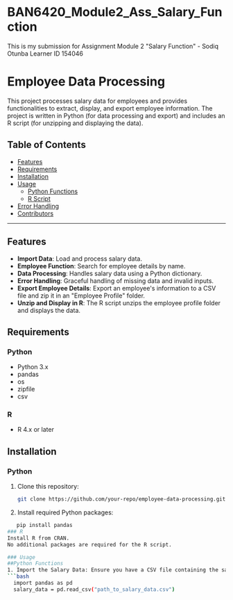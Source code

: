 # BAN6420_Module2_Ass_Salary_Function
This is my submission for Assignment Module 2 "Salary Function" - Sodiq Otunba Learner ID 154046

# Employee Data Processing

This project processes salary data for employees and provides functionalities to extract, display, and export employee information. The project is written in Python (for data processing and export) and includes an R script (for unzipping and displaying the data).

## Table of Contents

- [Features](#features)
- [Requirements](#requirements)
- [Installation](#installation)
- [Usage](#usage)
  - [Python Functions](#python-functions)
  - [R Script](#r-script)
- [Error Handling](#error-handling)
- [Contributors](#contributors)

---

## Features

- **Import Data**: Load and process salary data.
- **Employee Function**: Search for employee details by name.
- **Data Processing**: Handles salary data using a Python dictionary.
- **Error Handling**: Graceful handling of missing data and invalid inputs.
- **Export Employee Details**: Export an employee's information to a CSV file and zip it in an "Employee Profile" folder.
- **Unzip and Display in R**: The R script unzips the employee profile folder and displays the data.

## Requirements

### Python

- Python 3.x
- pandas
- os
- zipfile
- csv

### R

- R 4.x or later

## Installation

### Python

1. Clone this repository:
   ```bash
   git clone https://github.com/your-repo/employee-data-processing.git
2. Install required Python packages:
```bash
   pip install pandas
### R
Install R from CRAN.
No additional packages are required for the R script.

### Usage
##Python Functions
1. Import the Salary Data: Ensure you have a CSV file containing the salary data. You can load this data using pandas in Python.
```bash
  import pandas as pd
  salary_data = pd.read_csv("path_to_salary_data.csv")


